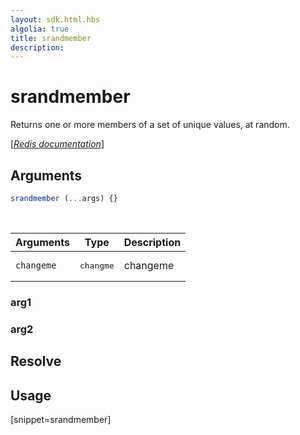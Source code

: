 ```yaml
---
layout: sdk.html.hbs
algolia: true
title: srandmember
description:
---
```


# srandmember


Returns one or more members of a set of unique values, at random.  

[[_Redis documentation_]](https://redis.io/commands/srandmember)

## Arguments

```js
srandmember (...args) {}

```

<br/>

| Arguments    | Type    | Description |
|--------------|---------|-------------|
| ``changeme`` | <pre>changme</pre> | changeme    |

### arg1

### arg2

## Resolve

## Usage

[snippet=srandmember]
